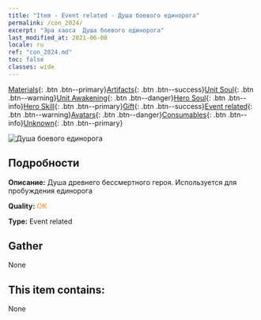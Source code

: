 ```yaml
---
title: "Item - Event related - Душа боевого единорога"
permalink: /con_2024/
excerpt: "Эра хаоса  Душа боевого единорога"
last_modified_at: 2021-06-08
locale: ru
ref: "con_2024.md"
toc: false
classes: wide
---
```

 [Materials](/ItemsRU/){: .btn .btn--primary}[Artifacts](/ItemsRU/Artifacts/){: .btn .btn--success}[Unit Soul](/ItemsRU/UnitSoul/){: .btn .btn--warning}[Unit Awakening](/ItemsRU/UnitAwakening/){: .btn .btn--danger}[Hero Soul](/ItemsRU/HeroSoul/){: .btn .btn--info}[Hero Skill](/ItemsRU/HeroSkill/){: .btn .btn--primary}[Gift](/ItemsRU/Gift/){: .btn .btn--success}[Event related](/ItemsRU/Events/){: .btn .btn--warning}[Avatars](/ItemsRU/Avatars/){: .btn .btn--danger}[Consumables](/ItemsRU/Consumables/){: .btn .btn--info}[Unknown](/ItemsRU/Unknown/){: .btn .btn--primary}

 ![Душа боевого единорога](/images/t/juexing_206.png)

## Подробности
 **Описание:** Душа древнего бессмертного героя. Используется для пробуждения единорога

 **Quality:** <span style="color: #FF8C00">OK</span>

 **Type:** Event related

## Gather

  None

## This item contains:

  None

